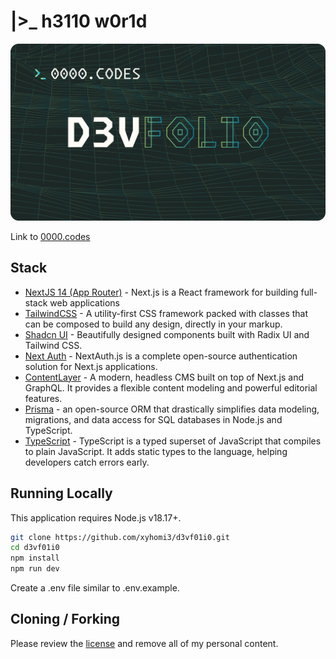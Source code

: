 # |>_ h3110 w0r1d

![ok](/public/readme.svg)

Link to [0000.codes](https://0000.codes)

## Stack

- [NextJS 14 (App Router)](https://nextjs.org) - Next.js is a React framework for building full-stack web applications
- [TailwindCSS](https://tailwindcss.com) - A utility-first CSS framework packed with classes that can be composed to build any design, directly in your markup.
- [Shadcn UI](https://ui.shadcn.com/) - Beautifully designed components built with Radix UI and Tailwind CSS.
- [Next Auth](https://next-auth.js.org) - NextAuth.js is a complete open-source authentication solution for Next.js applications.
- [ContentLayer](https://contentlayer.dev/) - A modern, headless CMS built on top of Next.js and GraphQL. It provides a flexible content modeling and powerful editorial features.
- [Prisma](https://www.prisma.io) - an open-source ORM that drastically simplifies data modeling, migrations, and data access for SQL databases in Node.js and TypeScript.
- [TypeScript](https://www.typescriptlang.org/) - TypeScript is a typed superset of JavaScript that compiles to plain JavaScript. It adds static types to the language, helping developers catch errors early.

## Running Locally

This application requires Node.js v18.17+.

```bash
git clone https://github.com/xyhomi3/d3vf01i0.git
cd d3vf01i0
npm install
npm run dev
```

Create a .env file similar to .env.example.

## Cloning / Forking

Please review the [license](LICENCE) and remove all of my personal content.
